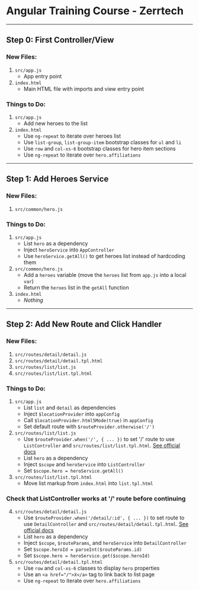 # Angular Training Course - Zerrtech
-----

## Step 0: First Controller/View

### New Files:
1. `src/app.js`
   * App entry point
2. `index.html`
   * Main HTML file with imports and view entry point

### Things to Do:
1. `src/app.js`
   * Add new heroes to the list
2. `index.html`
   * Use `ng-repeat` to iterate over heroes list
   * Use `list-group`, `list-group-item` bootstrap classes for `ul` and `li`
   * Use `row` and `col-xs-6` bootstrap classes for hero item sections
   * Use `ng-repeat` to iterate over `hero.affiliations`
---------------------------

## Step 1: Add Heroes Service

### New Files:
1. `src/common/hero.js`

### Things to Do:
1. `src/app.js`
   * List `hero` as a dependency
   * Inject `heroService` into `AppController`
   * Use `heroService.getAll()` to get heroes list instead of hardcoding them
2. `src/common/hero.js`
   * Add a `heroes` variable (move the `heroes` list from `app.js` into a local `var`)
   * Return the `heroes` list in the `getAll` function
3. `index.html`
   * *Nothing*
---------------------------


## Step 2: Add New Route and Click Handler

### New Files:
1. `src/routes/detail/detail.js`
2. `src/routes/detail/detail.tpl.html`
3. `src/routes/list/list.js`
4. `src/routes/list/list.tpl.html`

### Things to Do:
1. `src/app.js`
   * List `list` and `detail` as dependencies
   * Inject `$locationProvider` into `appConfig`
   * Call `$locationProvider.html5Mode(true)` in `appConfig`
   * Set default route with `$routeProvider.otherwise('/')`
2. `src/routes/list/list.js`
   * Use `$routeProvider.when('/', { ... })` to set '/' route to use `ListController` and `src/routes/list/list.tpl.html`. [See official docs](https://docs.angularjs.org/api/ngRoute/provider/$routeProvider#when)   
   * List `hero` as a dependency
   * Inject `$scope` and `heroService` into `ListController`
   * Set `$scope.hero = heroService.getAll()`
3. `src/routes/list/list.tpl.html`
   * Move list markup from `index.html` into `list.tpl.html`

### Check that ListController works at '/' route before continuing 
4. `src/routes/detail/detail.js`
   * Use `$routeProvider.when('/detail/:id', { ... })` to set route to use `DetailController` and `src/routes/detail/detail.tpl.html`. [See official docs](https://docs.angularjs.org/api/ngRoute/provider/$routeProvider#when)   
   * List `hero` as a dependency
   * Inject `$scope`, `$routeParams`, and `heroService` into `DetailController`
   * Set `$scope.heroId = parseInt($routeParams.id)`
   * Set `$scope.hero = heroService.get($scope.heroId)`
5. `src/routes/detail/detail.tpl.html`
   * Use `row` and `col-xs-6` classes to display `hero` properties
   * Use an `<a href="/">X</a>` tag to link back to list page  
   * Use `ng-repeat` to iterate over `hero.affiliations`